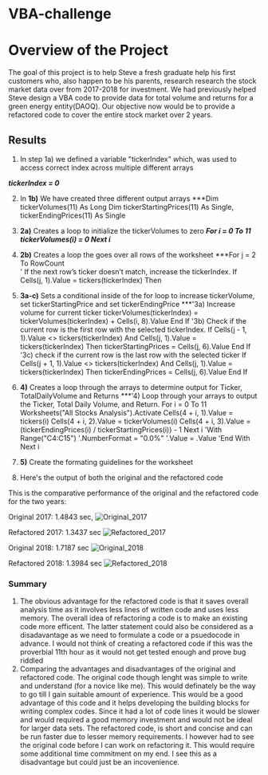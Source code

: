 # VBA-challenge
# Overview of the Project

The goal of this project is to help Steve a fresh graduate help his first customers who, also happen to be his parents, research research the stock market data over from 2017-2018 for investment. 
We had previously helped Steve design a VBA code to provide data for total volume and returns for a green energy entity(DAOQ). Our objective now would be to provide a refactored code to cover the entire stock market over 2 years.

## Results

1. In step 1a) we defined a variable "tickerIndex" which, was used to access correct index across multiple different arrays

***tickerIndex = 0***

2. In **1b)** We have created three different output arrays
***Dim tickerVolumes(11) As Long
    Dim tickerStartingPrices(11) As Single, tickerEndingPrices(11) As Single
3. **2a)** Creates a loop to initialize the tickerVolumes to zero
***For i = 0 To 11
       tickerVolumes(i) = 0 
       Next i***
4. **2b)** Creates a loop the goes over all rows of the worksheet
***For j = 2 To RowCount      
           ' If the next row’s ticker doesn’t match, increase the tickerIndex.
           If Cells(j, 1).Value = tickers(tickerIndex) Then
              
5. **3a-c)** Sets a conditional inside of the for loop to increase tickerVolume, set tickerStartingPrice and set tickerEndingPrice
***'3a) Increase volume for current ticker
              tickerVolumes(tickerIndex) = tickerVolumes(tickerIndex) + Cells(i, 8).Value
           End If
    '3b) Check if the current row is the first row with the selected tickerIndex.
           If Cells(j - 1, 1).Value <> tickers(tickerIndex) And Cells(j, 1).Value = tickers(tickerIndex) Then
               tickerStartingPrices = Cells(j, 6).Value
           End If
        '3c) check if the current row is the last row with the selected ticker
           If Cells(j + 1, 1).Value <> tickers(tickerIndex) And Cells(j, 1).Value = tickers(tickerIndex) Then
               tickerEndingPrices = Cells(j, 6).Value
           End If
6. **4)** Creates a loop through the arrays to determine output for Ticker, TotalDailyVolume and Returns
***'4) Loop through your arrays to output the Ticker, Total Daily Volume, and Return.
            For i = 0 To 11
           Worksheets("All Stocks Analysis").Activate 
           Cells(4 + i, 1).Value = tickers(i)
           Cells(4 + i, 2).Value = tickerVolumes(i)
           Cells(4 + i, 3).Value = (tickerEndingPrices(i) / tickerStartingPrices(i)) - 1 
           Next i
            'With Range("C4:C15")
                        '.NumberFormat = "0.0%"
                        '.Value = .Value
            'End With
   Next i
7. **5)** Create the formating guidelines for the worksheet

8. Here's the output of both the original and the refactored code


This is the comparative performance of the original and the refactored code for the two years:


Original 2017: 1.4843 sec, 
![Original_2017](https://user-images.githubusercontent.com/107159218/175424214-5d56694c-df9e-42a8-8e24-b044b87a07d1.JPG)

Refactored 2017: 1.3437 sec
![Refactored_2017](https://user-images.githubusercontent.com/107159218/175424228-57796fa6-dc00-4ce4-9dd1-71ed723ef993.JPG)

Original 2018: 1.7187 sec
![Original_2018](https://user-images.githubusercontent.com/107159218/175424245-0a4ffc00-7d90-4598-97ff-1f88e2cf7faf.JPG)
 
 Refactored 2018: 1.3984 sec 
![Refactored_2018](https://user-images.githubusercontent.com/107159218/175424255-ad330050-13ac-4d59-873a-a088da240984.JPG)

### Summary
1.  The obvious advantage for the refactored code is that it saves overall analysis time as it involves less lines of written code and uses less memory. The overall idea of refactoring a code is to make an existing code more efficent. The latter statement could also be considered as a disadavantage as we need to formulate a code or a psuedocode in advance. I would not think of creating a refactored code if this was the proverbial 11th hour as it would not get tested enough and prove bug riddled
2. Comparing the advantages and disadvantages of the original and refactored code. 
    The original code though lenght was simple to write and understand (for a novice like me). This would definately be the way to go till I gain suitable amount of experience. This would be a good advantage of this code and it helps developing the building blocks for writing complex codes. Since it had a lot of code lines it would be slower and would required a good memory investment and would not be ideal for larger data sets. 
    The refactored code, is short and concise and can be run faster due to lesser memory requirements. I however had to see the original code before I can work on refactoring it. This would require some additional time commitment on my end. I see this as a disadvantage but could just be an incovenience. 



